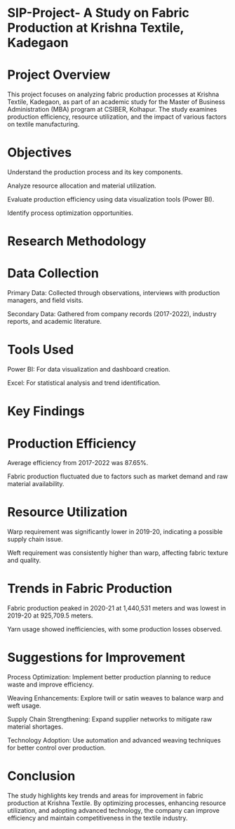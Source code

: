 # SIP-Project- A Study on Fabric Production at Krishna Textile, Kadegaon

# Project Overview

This project focuses on analyzing fabric production processes at Krishna Textile, Kadegaon, as part of an academic study for the Master of Business Administration (MBA) program at CSIBER, Kolhapur. The study examines production efficiency, resource utilization, and the impact of various factors on textile manufacturing.

# Objectives

Understand the production process and its key components.

Analyze resource allocation and material utilization.

Evaluate production efficiency using data visualization tools (Power BI).

Identify process optimization opportunities.

# Research Methodology

# Data Collection

Primary Data: Collected through observations, interviews with production managers, and field visits.

Secondary Data: Gathered from company records (2017-2022), industry reports, and academic literature.

# Tools Used

Power BI: For data visualization and dashboard creation.

Excel: For statistical analysis and trend identification.

# Key Findings

# Production Efficiency

Average efficiency from 2017-2022 was 87.65%.

Fabric production fluctuated due to factors such as market demand and raw material availability.

# Resource Utilization

Warp requirement was significantly lower in 2019-20, indicating a possible supply chain issue.

Weft requirement was consistently higher than warp, affecting fabric texture and quality.

# Trends in Fabric Production

Fabric production peaked in 2020-21 at 1,440,531 meters and was lowest in 2019-20 at 925,709.5 meters.

Yarn usage showed inefficiencies, with some production losses observed.

# Suggestions for Improvement

Process Optimization: Implement better production planning to reduce waste and improve efficiency.

Weaving Enhancements: Explore twill or satin weaves to balance warp and weft usage.

Supply Chain Strengthening: Expand supplier networks to mitigate raw material shortages.

Technology Adoption: Use automation and advanced weaving techniques for better control over production.

# Conclusion

The study highlights key trends and areas for improvement in fabric production at Krishna Textile. By optimizing processes, enhancing resource utilization, and adopting advanced technology, the company can improve efficiency and maintain competitiveness in the textile industry.
